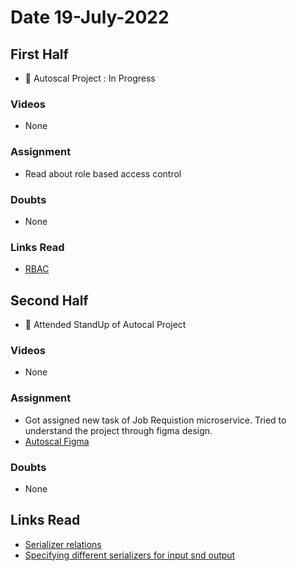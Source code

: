 # Date 19-July-2022

## First Half

- 🔄 Autoscal Project : In Progress

### Videos

- None

### Assignment

- Read about role based access control

### Doubts

- None

### Links Read

- [RBAC](https://auth0.com/docs/manage-users/access-control/rbac)

## Second Half

- 🔄 Attended StandUp of Autocal Project

### Videos

- None

### Assignment

- Got assigned new task of Job Requistion microservice. Tried to understand the project through figma design.
- [Autoscal Figma](https://www.figma.com/file/dfxtaMxkyTipxMxrzRrpvS/Autoscale?node-id=262%3A2169)

### Doubts

- None

## Links Read

- [Serializer relations](https://www.django-rest-framework.org/api-guide/relations/)
- [Specifying different serializers for input snd output](https://github.com/encode/django-rest-framework/issues/1563)
